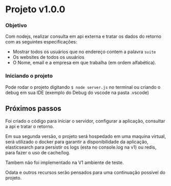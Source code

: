 # Projeto v1.0.0

### Objetivo

Com nodejs, realizar consulta em api externa e tratar os dados do retorno com as seguintes especificações:

* Mostrar todos os usuários que no endereço contem a palavra ```suite```
* Os websites de todos os usuários
* O Nome, email e a empresa em que trabalha (em ordem alfabética).

### Iniciando o projeto

Pode rodar o projeto digitando `$ node server.js` no terminal ou criando o debug em sua IDE (exemplo do Debug do vscode na pasta .vscode)

## Próximos passos

Foi criado o código para iniciar o servidor, configurar a aplicação, consultar a api e tratar o retorno.

Em sua segunda versão, o projeto será hospedado em uma maquina virtual, será utilizado o docker para garantir a disponibilidade da aplicação, elasticsearch para persistir os logs (esta no console.log na v1) ou redis, para fazer o uso de cache/log.

Tambem não foi implementado na V1 ambiente de teste.

Odata e outros recursos serão pensados para uma continuação possivel do projeto. 

